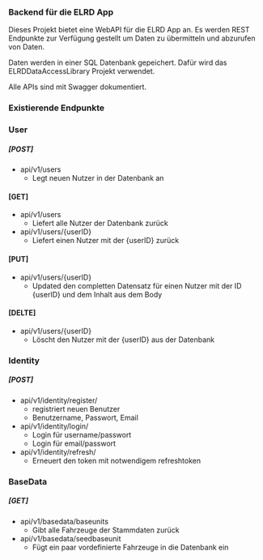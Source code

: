 ﻿### Backend für die ELRD App
Dieses Projekt bietet eine WebAPI für die ELRD App an. 
Es werden REST Endpunkte zur Verfügung gestellt um Daten zu übermitteln und abzurufen von Daten.

Daten werden in einer SQL Datenbank gepeichert. Dafür wird das ELRDDataAccessLibrary Projekt verwendet.

Alle APIs sind mit Swagger dokumentiert.

### Existierende Endpunkte

### User
##### [POST]
  - api/v1/users
    - Legt neuen Nutzer in der Datenbank an


#### [GET]  
  - api/v1/users
    - Liefert alle Nutzer der Datenbank zurück
  - api/v1/users/&#123;userID&#125;
    - Liefert einen Nutzer mit der &#123;userID&#125; zurück
    
#### [PUT]  
  - api/v1/users/&#123;userID&#125;
    - Updated den completten Datensatz für einen Nutzer mit der ID &#123;userID&#125; und dem Inhalt aus dem Body

#### [DELTE]
  - api/v1/users/&#123;userID&#125;
    - Löscht den Nutzer mit der &#123;userID&#125; aus der Datenbank


### Identity
##### [POST]
  - api/v1/identity/register/
    - registriert neuen Benutzer
    - Benutzername, Passwort, Email
  - api/v1/identity/login/
    - Login für username/passwort
    - Login für email/passwort
  - api/v1/identity/refresh/
    - Erneuert den token mit notwendigem refreshtoken

### BaseData
##### [GET]
  - api/v1/basedata/baseunits
    - Gibt alle Fahrzeuge der Stammdaten zurück
  - api/v1/basedata/seedbaseunit
    - Fügt ein paar vordefinierte Fahrzeuge in die Datenbank ein